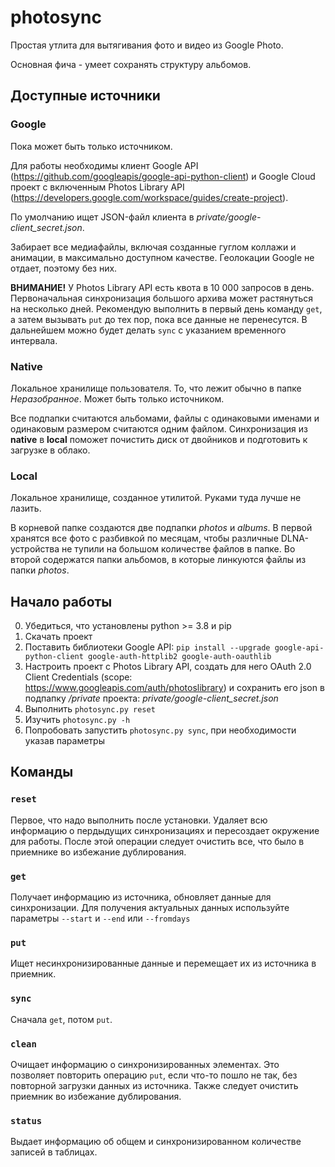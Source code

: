 # photosync
Простая утлита для вытягивания фото и видео из Google Photo.

Основная фича - умеет сохранять структуру альбомов.

## Доступные источники

### Google
Пока может быть только источником.

Для работы необходимы клиент Google API (https://github.com/googleapis/google-api-python-client) и Google Cloud проект с включенным Photos Library API (https://developers.google.com/workspace/guides/create-project).

По умолчанию ищет JSON-файл клиента в _private/google-client_secret.json_.

Забирает все медиафайлы, включая созданные гуглом коллажи и анимации, в максимально доступном качестве. Геолокации Google не отдает, поэтому без них.

**ВНИМАНИЕ!** У Photos Library API есть квота в 10 000 запросов в день. Первоначальная синхронизация большого архива может растянуться на несколько дней. Рекомендую выполнить в первый день команду `get`, а затем вызывать `put` до тех пор, пока все данные не перенесутся. В дальнейшем можно будет делать `sync` с указанием временного интервала.

### Native
Локальное хранилище пользователя. То, что лежит обычно в папке _Неразобранное_. Может быть только источником.

Все подпапки считаются альбомами, файлы с одинаковыми именами и одинаковым размером считаются одним файлом. Синхронизация из **native** в **local** поможет почистить диск от двойников и подготовить к загрузке в облако. 

### Local
Локальное хранилище, созданное утилитой. Руками туда лучше не лазить.

В корневой папке создаются две подпапки _photos_ и _albums_. В первой хранятся все фото с разбивкой по месяцам, чтобы различные DLNA-устройства не тупили на большом количестве файлов в папке. Во второй содержатся папки альбомов, в которые линкуются файлы из папки _photos_.

## Начало работы

0) Убедиться, что установлены python >= 3.8 и pip 
1) Скачать проект
2) Поставить библиотеки Google API: `pip install --upgrade google-api-python-client google-auth-httplib2 google-auth-oauthlib`
3) Настроить проект c Photos Library API, создать для него OAuth 2.0 Client Сredentials (scope: https://www.googleapis.com/auth/photoslibrary) и сохранить его json в подпапку _/private_ проекта: _private/google-client_secret.json_
4) Выполнить `photosync.py reset`
5) Изучить `photosync.py -h`
6) Попробовать запустить `photosync.py sync`, при необходимости указав параметры

## Команды

### `reset`
Первое, что надо выполнить после установки. Удаляет всю информацию о пердыдущих синхронизациях и пересоздает окружение для работы. После этой операции следует очистить все, что было в приемнике во избежание дублирования.

### `get`
Получает информацию из источника, обновляет данные для синхронизации. Для получения актуальных данных используйте параметры `--start` и `--end` или `--fromdays`

### `put` 
Ищет несинхронизированные данные и перемещает их из источника в приемник.

### `sync`
Сначала `get`, потом `put`.

### `clean`
Очищает информацию о синхронизированных элементах. Это позволяет повторить операцию `put`, если что-то пошло не так, без повторной загрузки данных из источника. Также следует очистить приемник во избежание дублирования.

### `status`
Выдает информацию об общем и синхронизированном количестве записей в таблицах.

